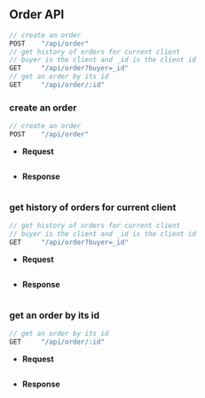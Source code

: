 <!--  -->

## Order API

```javascript
// create an order
POST    "/api/order"
// get history of orders for current client
// buyer is the client and _id is the client id
GET     "/api/order?buyer=_id"
// get an order by its id
GET     "/api/order/:id"
```

### create an order

```javascript
// create an order
POST    "/api/order"
```

-   **Request**

```javascript

```

-   **Response**

```javascript

```

### get history of orders for current client

```javascript
// get history of orders for current client
// buyer is the client and _id is the client id
GET     "/api/order?buyer=_id"
```

-   **Request**

```javascript

```

-   **Response**

```javascript

```

### get an order by its id

```javascript
// get an order by its id
GET     "/api/order/:id"
```

-   **Request**

```javascript

```

-   **Response**

```javascript

```
